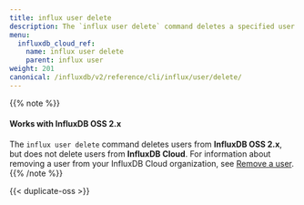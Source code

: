 ```yaml
---
title: influx user delete
description: The `influx user delete` command deletes a specified user.
menu:
  influxdb_cloud_ref:
    name: influx user delete
    parent: influx user
weight: 201
canonical: /influxdb/v2/reference/cli/influx/user/delete/
---
```


{{% note %}}
#### Works with InfluxDB OSS 2.x
The `influx user delete` command deletes users from **InfluxDB OSS 2.x**,
but does not delete users from **InfluxDB Cloud**.
For information about removing a user from your InfluxDB Cloud organization, see
[Remove a user](/influxdb/cloud/organizations/users/#remove-a-user-from-your-organization).
{{% /note %}}

{{< duplicate-oss >}}
